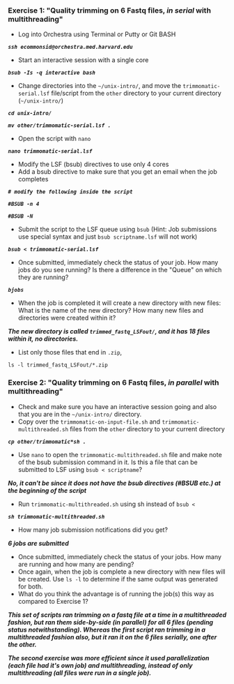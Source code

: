 
### Exercise 1: "Quality trimming on 6 Fastq files, *in serial* with multithreading"
* Log into Orchestra using Terminal or Putty or Git BASH

***`ssh ecommonsid@orchestra.med.harvard.edu`***

* Start an interactive session with a single core
 
***`bsub -Is -q interactive bash`***

* Change directories into the `~/unix-intro/`, and move the `trimmomatic-serial.lsf` file/script from the `other` directory to your current directory (`~/unix-intro/`)

***`cd unix-intro/`***

***`mv other/trimmomatic-serial.lsf . `***

* Open the script with `nano`
 
***`nano trimmomatic-serial.lsf`***

* Modify the LSF (bsub) directives to use only 4 cores
* Add a bsub directive to make sure that you get an email when the job completes

***`# modify the following inside the script`***

***`#BSUB -n 4`***

***`#BSUB -N`***

* Submit the script to the LSF queue using `bsub` (Hint: Job submissions use special syntax and just `bsub scriptname.lsf` will not work)

***`bsub < trimmomatic-serial.lsf`***

* Once submitted, immediately check the status of your job. How many jobs do you see running? Is there a difference in the "Queue" on which they are running?

***`bjobs`***

* When the job is completed it will create a new directory with new files: What is the name of the new directory? How many new files and directories were created within it?

***The new directory is called `trimmed_fastq_LSFout/`, and it has 18 files within it, no directories.***

* List only those files that end in `.zip`, 

```ls -l trimmed_fastq_LSFout/*.zip```


### Exercise 2: "Quality trimming on 6 Fastq files, *in parallel* with multithreading"
* Check and make sure you have an interactive session going and also that you are in the `~/unix-intro/` directory.
* Copy over the `trimmomatic-on-input-file.sh` and `trimmomatic-multithreaded.sh` files from the `other` directory to your current directory

***`cp other/trimmomatic*sh .`***

* Use `nano` to open the `trimmomatic-multithreaded.sh` file and make note of the bsub submission command in it. Is this a file that can be submitted to LSF using `bsub < scriptname`?

***No, it can't be since it does not have the bsub directives (#BSUB etc.) at the beginning of the script***

* Run `trimmomatic-multithreaded.sh` using sh instead of `bsub <`

***`sh trimmomatic-multithreaded.sh`***

* How many job submission notifications did you get?

***6 jobs are submitted***

* Once submitted, immediately check the status of your jobs. How many are running and how many are pending?
* Once again, when the job is complete a new directory with new files will be created. Use `ls -l` to determine if the same output was generated for both.
* What do you think the advantage is of running the job(s) this way as compared to Exercise 1?

***This set of scripts ran trimming on a fastq file at a time in a multithreaded fashion, but ran them side-by-side (in parallel) for all 6 files (pending status notwithstanding). Whereas the first script ran trimming in a multithreaded fashion also, but it ran it on the 6 files serially, one after the other.***

***The second exercise was more efficient since it used parallelization (each file had it's own job) and multithreading, instead of only multithreading (all files were run in a single job).***
